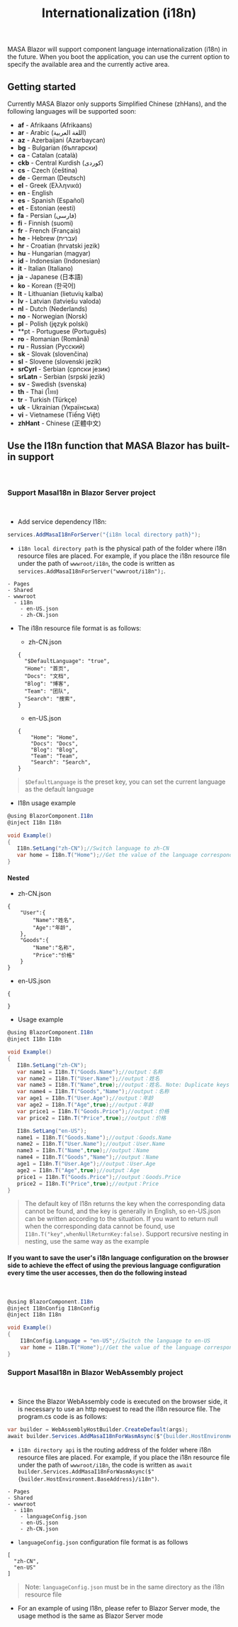 ﻿---
order: 5
title: Internationalization (i18n)
---

MASA Blazor will support component language internationalization (i18n) in the future. When you boot the application, you can use the current option to specify the available area and the currently active area.

## Getting started

Currently MASA Blazor only supports Simplified Chinese (zhHans), and the following languages will be supported soon:

* **af** - Afrikaans (Afrikaans)
* **ar** - Arabic (اللغة العربية)
* **az** - Azerbaijani (Azərbaycan)
* **bg** - Bulgarian (български)
* **ca** - Catalan (català)
* **ckb** - Central Kurdish (کوردی)
* **cs** - Czech (čeština)
* **de** - German (Deutsch)
* **el** - Greek (Ελληνικά)
* **en** - English
* **es** - Spanish (Español)
* **et** - Estonian (eesti)
* **fa** - Persian (فارسی)
* **fi** - Finnish (suomi)
* **fr** - French (Français)
* **he** - Hebrew (עברית)
* **hr** - Croatian (hrvatski jezik)
* **hu** - Hungarian (magyar)
* **id** - Indonesian (Indonesian)
* **it** - Italian (Italiano)
* **ja** - Japanese (日本語)
* **ko** - Korean (한국어)
* **lt** - Lithuanian (lietuvių kalba)
* **lv** - Latvian (latviešu valoda)
* **nl** - Dutch (Nederlands)
* **no** - Norwegian (Norsk)
* **pl** - Polish (język polski)
* **pt - Portuguese (Português)
* **ro** - Romanian (Română) 
* **ru** - Russian (Русский)
* **sk** - Slovak (slovenčina)
* **sl** - Slovene (slovenski jezik)
* **srCyrl** - Serbian (српски језик)
* **srLatn** - Serbian (srpski jezik)
* **sv** - Swedish (svenska)
* **th** - Thai (ไทย)
* **tr** - Turkish (Türkçe)
* **uk** - Ukrainian (Українська)
* **vi** - Vietnamese (Tiếng Việt)
* **zhHant** - Chinese (正體中文)

## Use the I18n function that MASA Blazor has built-in support

<br/>

### Support MasaI18n in Blazor Server project

<br/>

- Add service dependency I18n:

```c#
services.AddMasaI18nForServer("{i18n local directory path}");
```

- `i18n local directory path` is the physical path of the folder where i18n resource files are placed. For example, if you place the i18n resource file under the path of `wwwroot/i18n`, the code is written as `services.AddMasaI18nForServer("wwwroot/i18n");`.

```
- Pages 
- Shared 
- wwwroot
  - i18n
    - en-US.json
    - zh-CN.json
```

- The i18n resource file format is as follows:

    - zh-CN.json

    ```
    {
      "$DefaultLanguage": "true",
      "Home": "首页",
      "Docs": "文档",
      "Blog": "博客",
      "Team": "团队",
      "Search": "搜索",
    }
    ```

    - en-US.json

    ```
    {
        "Home": "Home",
        "Docs": "Docs",
        "Blog": "Blog",
        "Team": "Team",
        "Search": "Search",
    }
    ```
> `$DefaultLanguage` is the preset key, you can set the current language as the default language

- I18n usage example

 ```c#
 @using BlazorComponent.I18n
 @inject I18n I18n

void Example()
{
    I18n.SetLang("zh-CN");//Switch language to zh-CN
    var home = I18n.T("Home");//Get the value of the language corresponding to the key value Home, this method call will return "Home";
}
```

#### Nested

- zh-CN.json

```
{
    "User":{
        "Name":"姓名",
        "Age":"年龄",
    },
    "Goods":{
        "Name":"名称",
        "Price":"价格"
    }
}
```

- en-US.json

```
{

}
```

- Usage example

 ```c#
 @using BlazorComponent.I18n
 @inject I18n I18n

void Example()
{
    I18n.SetLang("zh-CN");
    var name1 = I18n.T("Goods.Name");//output：名称
    var name2 = I18n.T("User.Name");//output：姓名
    var name3 = I18n.T("Name",true);//output：姓名. Note: Duplicate keys will take the first matching key by default
    var name4 = I18n.T("Goods","Name");//output：名称
    var age1 = I18n.T("User.Age");//output：年龄
    var age2 = I18n.T("Age",true);//output：年龄
    var price1 = I18n.T("Goods.Price");//output：价格
    var price2 = I18n.T("Price",true);//output：价格

    I18n.SetLang("en-US");
    name1 = I18n.T("Goods.Name");//output：Goods.Name
    name2 = I18n.T("User.Name");//output：User.Name
    name3 = I18n.T("Name",true);//output：Name
    name4 = I18n.T("Goods","Name");//output：Name
    age1 = I18n.T("User.Age");//output：User.Age
    age2 = I18n.T("Age",true);//output：Age
    price1 = I18n.T("Goods.Price");//output：Goods.Price
    price2 = I18n.T("Price",true);//output：Price
}
```

> The default key of I18n returns the key when the corresponding data cannot be found, and the key is generally in English, so en-US.json can be written according to the situation. If you want to return null when the corresponding data cannot be found, use `I18n.T("key",whenNullReturnKey:false)`.
> Support recursive nesting in nesting, use the same way as the example

#### If you want to save the user's i18n language configuration on the browser side to achieve the effect of using the previous language configuration every time the user accesses, then do the following instead

<br/>

````c#
@using BlazorComponent.I18n
@inject I18nConfig I18nConfig
@inject I18n I18n

void Example()
{
    I18nConfig.Language = "en-US";//Switch the language to en-US
    var home = I18n.T("Home");//Get the value of the language corresponding to the key value Home, this method call will return "Home";
}
````

### Support MasaI18n in Blazor WebAssembly project

<br/>

- Since the Blazor WebAssembly code is executed on the browser side, it is necessary to use an http request to read the i18n resource file. The program.cs code is as follows:

```c#
var builder = WebAssemblyHostBuilder.CreateDefault(args);
await builder.Services.AddMasaI18nForWasmAsync($"{builder.HostEnvironment.BaseAddress}/{i18n directory api}");
```

- `i18n directory api` is the routing address of the folder where i18n resource files are placed. For example, if you place the i18n resource file under the path of `wwwroot/i18n`, the code is written as `await builder.Services.AddMasaI18nForWasmAsync($"{builder.HostEnvironment.BaseAddress}/i18n")`.

```
- Pages 
- Shared 
- wwwroot
  - i18n
    - languageConfig.json
    - en-US.json
    - zh-CN.json
```

- `languageConfig.json` configuration file format is as follows

```
[
  "zh-CN",
  "en-US"
]
```

> Note: `languageConfig.json` must be in the same directory as the i18n resource file

- For an example of using I18n, please refer to Blazor Server mode, the usage method is the same as Blazor Server mode